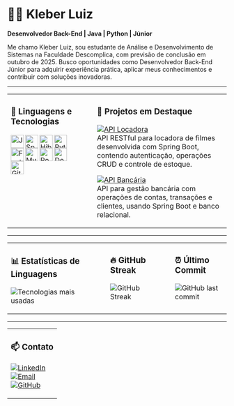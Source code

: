 # 👨‍💻 Kleber Luiz

**Desenvolvedor Back-End | Java | Python | Júnior**

Me chamo Kleber Luiz, sou estudante de Análise e Desenvolvimento de Sistemas na Faculdade Descomplica, com previsão de conclusão em outubro de 2025. Busco oportunidades como Desenvolvedor Back-End Júnior para adquirir experiência prática, aplicar meus conhecimentos e contribuir com soluções inovadoras.

---

<table>
  <tr>
    <td valign="top">

### 🔧 Linguagens e Tecnologias

<img align="left" alt="Java" title="Java" width="30px" src="https://cdn.jsdelivr.net/gh/devicons/devicon@latest/icons/java/java-original.svg" />
<img align="left" alt="Spring Boot" title="Spring Boot" width="30px" src="https://cdn.jsdelivr.net/gh/devicons/devicon@latest/icons/spring/spring-original.svg" />
<img align="left" alt="Hibernate" title="Hibernate (JPA)" width="30px" src="https://cdn.jsdelivr.net/gh/devicons/devicon@latest/icons/hibernate/hibernate-original.svg" />
<img align="left" alt="Python" title="Python" width="30px" src="https://cdn.jsdelivr.net/gh/devicons/devicon@latest/icons/python/python-original.svg" />
<img align="left" alt="FastAPI" title="FastAPI" width="30px" src="https://fastapi.tiangolo.com/img/logo-margin/logo-teal.png" />
<img align="left" alt="MySQL" title="MySQL" width="30px" src="https://cdn.jsdelivr.net/gh/devicons/devicon@latest/icons/mysql/mysql-original.svg" />
<img align="left" alt="PostgreSQL" title="PostgreSQL" width="30px" src="https://cdn.jsdelivr.net/gh/devicons/devicon@latest/icons/postgresql/postgresql-original.svg" />
<img align="left" alt="Docker" title="Docker" width="30px" src="https://cdn.jsdelivr.net/gh/devicons/devicon@latest/icons/docker/docker-original.svg" />
<img align="left" alt="Git" title="Git" width="30px" src="https://cdn.jsdelivr.net/gh/devicons/devicon@latest/icons/git/git-original.svg" />

<br/><br/><br/>

</td>
<td valign="top" style="padding-left: 40px;">

### 🚀 Projetos em Destaque

[![API Locadora](https://img.shields.io/badge/API_Locadora-Repository-007ACC?style=for-the-badge)](https://github.com/kleberlz17/api_locadora)  
API RESTful para locadora de filmes desenvolvida com Spring Boot, contendo autenticação, operações CRUD e controle de estoque.

[![API Bancária](https://img.shields.io/badge/API_Bancaria-Repository-007ACC?style=for-the-badge)](https://github.com/kleberlz17/api_bancaria)  
API para gestão bancária com operações de contas, transações e clientes, usando Spring Boot e banco relacional.

</td>
  </tr>
</table>

---

<table>
  <tr>
    <td valign="top">

### 📊 Estatísticas de Linguagens

![Tecnologias mais usadas](https://github-readme-stats.vercel.app/api/top-langs/?username=kleberlz17&theme=tokyonight&layout=compact&custom_title=Tecnologias&langs_count=9)

</td>
<td valign="top" style="padding-left: 40px;">

### 🔥 GitHub Streak

![GitHub Streak](https://github-readme-streak-stats.herokuapp.com/?user=kleberlz17&theme=tokyonight)

</td>
<td valign="top" style="padding-left: 40px;">

### ⏰ Último Commit

![GitHub last commit](https://img.shields.io/github/last-commit/kleberlz17/kleberlz17?style=for-the-badge&color=blue)

</td>
  </tr>
</table>

---

<table>
  <tr>
    <td valign="top">

### 📫 Contato

[![LinkedIn](https://img.shields.io/badge/-LinkedIn-blue?style=for-the-badge&logo=linkedin)](https://www.linkedin.com/in/kleberluizferreiramachado/)  
[![Email](https://img.shields.io/badge/-Email-red?style=for-the-badge&logo=gmail)](mailto:kleberluizf15@gmail.com)  
[![GitHub](https://img.shields.io/badge/-GitHub-black?style=for-the-badge&logo=github&logoColor=white&label=Perfil)](https://github.com/kleberlz17)

</td>
  </tr>
</table>
